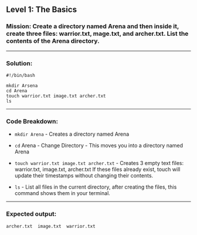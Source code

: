 ## Level 1: The Basics

### Mission: Create a directory named Arena and then inside it, create three files: warrior.txt, mage.txt, and archer.txt. List the contents of the Arena directory.

---
 
### Solution:
```
#!/bin/bash

mkdir Arsena
cd Arena
touch warrior.txt image.txt archer.txt
ls
```
---

### Code Breakdown:

- `mkdir Arena` - Creates a directory named Arena
  
- `cd` Arena - Change Directory - This moves you into a directory named Arena

- `touch warrior.txt image.txt archer.txt` - Creates 3 empty text files: warrior.txt, image.txt, archer.txt If these files already exist, touch will update their timestamps without changing their contents.

- `ls` -  List all files in the current directory, after creating the files, this command shows them in your terminal.

---

### Expected output:
```
archer.txt  image.txt  warrior.txt
```
